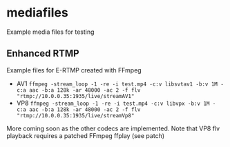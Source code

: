 # mediafiles
Example media files for testing

## Enhanced RTMP

Example files for E-RTMP created with FFmpeg

* AV1 `ffmpeg -stream_loop -1 -re -i test.mp4 -c:v libsvtav1 -b:v 1M -c:a aac -b:a 128k -ar 48000 -ac 2 -f flv "rtmp://10.0.0.35:1935/live/streamAV1"`
* VP8 `ffmpeg -stream_loop -1 -re -i test.mp4 -c:v libvpx -b:v 1M -c:a aac -b:a 128k -ar 48000 -ac 2 -f flv "rtmp://10.0.0.35:1935/live/streamVp8"`

More coming soon as the other codecs are implemented. Note that VP8 flv playback requires a patched FFmpeg ffplay (see patch)

